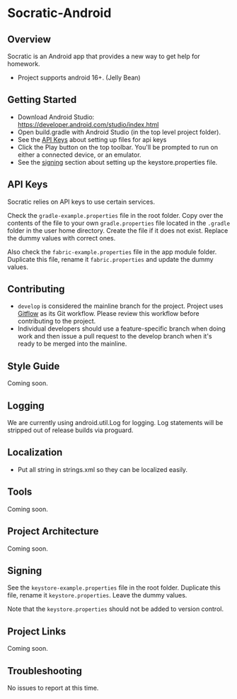 # Socratic-Android

## Overview

Socratic is an Android app that provides a new way to get help for homework.
+ Project supports android 16+. (Jelly Bean)

## Getting Started

- Download Android Studio: https://developer.android.com/studio/index.html
- Open build.gradle with Android Studio (in the top level project folder).
- See the [API Keys](#api-keys) about setting up files for api keys
- Click the Play button on the top toolbar. You'll be prompted to run on either a connected device, or an emulator.
- See the [signing](#signing) section about setting up the keystore.properties file.

## API Keys

Socratic relies on API keys to use certain services.

Check the `gradle-example.properties` file in the root folder. Copy over the contents of the file to your own `gradle.properties` file located in the `.gradle` folder in the user home directory. Create the file if it does not exist. Replace the dummy values with correct ones.

Also check the `fabric-example.properties` file in the app module folder. Duplicate this file, rename it `fabric.properties` and update the dummy values.

## Contributing

+ `develop` is considered the mainline branch for the project. Project uses [Gitflow](https://www.atlassian.com/git/tutorials/comparing-workflows/gitflow-workflow) as its Git workflow. Please review this workflow before contributing to the project.
+ Individual developers should use a feature-specific branch when doing work and then issue a pull request to the develop branch when it's ready to be merged into the mainline.

## Style Guide

Coming soon.

## Logging

We are currently using android.util.Log for logging. Log statements will be stripped out of release builds via proguard.

## Localization

- Put all string in strings.xml so they can be localized easily.

## Tools

Coming soon.

## Project Architecture

Coming soon.

## Signing

See the `keystore-example.properties` file in the root folder. Duplicate this file, rename it `keystore.properties`. Leave the dummy values.

Note that the `keystore.properties` should not be added to version control.

## Project Links

Coming soon.

## Troubleshooting

No issues to report at this time.
